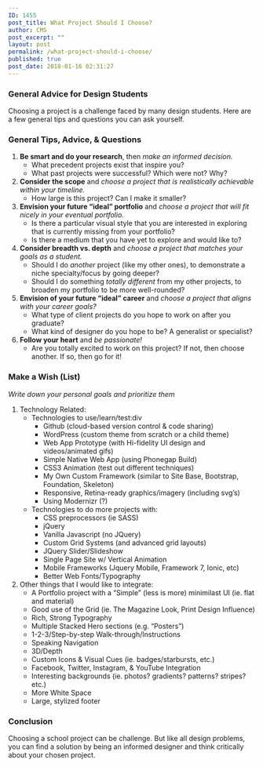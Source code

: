 ```yaml
---
ID: 1455
post_title: What Project Should I Choose?
author: CMS
post_excerpt: ""
layout: post
permalink: /what-project-should-i-choose/
published: true
post_date: 2018-01-16 02:31:27
---
```

<!-- wp:heading {"level":3} -->
<h3>General Advice for Design Students</h3>
<!-- /wp:heading -->

<!-- wp:paragraph -->
<p>Choosing a project is a challenge faced by many design students. Here are a few general tips and questions you can ask yourself.</p>
<!-- /wp:paragraph -->

<!-- wp:heading {"level":3} -->
<h3>General Tips, Advice, &amp; Questions</h3>
<!-- /wp:heading -->

<!-- wp:list {"ordered":true} -->
<ol><li><strong>Be smart and do your research</strong>, then <em>make an informed decision.</em>
<ul><li>What precedent projects exist that inspire you?</li><li>What past projects were successful? Which were not? Why?</li></ul>
</li><li><strong>Consider the scope</strong> and <em>choose a project that is realistically achievable within your timeline.</em>
<ul><li>How large is this project? Can I make it smaller?</li></ul>
</li><li><strong>Envision your future “ideal” portfolio</strong> and <em>choose a project that will fit nicely in your eventual portfolio.</em>
<ul><li>Is there a particular visual style that you are interested in exploring that is currently missing from your portfolio?</li><li>Is there a medium that you have yet to explore and would like to?</li></ul>
</li><li><strong>Consider breadth vs. depth</strong> and <em>choose a project that matches your goals as a student.</em>
<ul><li>Should I do <em>another</em> project (like my other ones), to demonstrate a niche specialty/focus by going deeper?</li><li>Should I do something <em>totally different</em> from my other projects, to broaden my portfolio to be more well-rounded?</li></ul>
</li><li><strong>Envision of your future “ideal” career</strong> and <em>choose a project that aligns with your career goals?</em>
<ul><li>What type of client projects do you hope to work on after you graduate?</li><li>What kind of designer do you hope to be? A generalist or specialist?</li></ul>
</li><li><strong>Follow your heart</strong> and <em>be passionate!</em>
<ul><li>Are you totally excited to work on this project? If not, then choose another. If so, then go for it!</li></ul>
</li></ol>
<!-- /wp:list -->

<!-- wp:heading {"level":3} -->
<h3>Make a Wish (List)</h3>
<!-- /wp:heading -->

<!-- wp:paragraph -->
<p><em>Write down your personal goals and prioritize them</em></p>
<!-- /wp:paragraph -->

<!-- wp:list {"ordered":true} -->
<ol><li>Technology Related:
<ul><li>Technologies to use/learn/test:div
<ul><li>Github (cloud-based version control &amp; code sharing)</li><li>WordPress (custom theme from scratch or a child theme)</li><li>Web App Prototype (with Hi-fidelity UI design and videos/animated gifs)</li><li>Simple Native Web App (using Phonegap Build)</li><li>CSS3 Animation (test out different techniques)</li><li>My Own Custom Framework (similar to Site Base, Bootstrap, Foundation, Skeleton)</li><li>Responsive, Retina-ready graphics/imagery (including svg’s)</li><li>Using Modernizr (?)</li></ul>
</li><li>Technologies to do more projects with:
<ul><li>CSS preprocessors (ie SASS)</li><li>jQuery</li><li>Vanilla Javascript (no JQuery)</li><li>Custom Grid Systems (and advanced grid layouts)</li><li>JQuery Slider/Slideshow</li><li>Single Page Site w/ Vertical Animation</li><li>Mobile Frameworks (Jquery Mobile, Framework 7, Ionic, etc)</li><li>Better Web Fonts/Typography</li></ul>
</li></ul>
</li><li>Other things that I would like to integrate:
<ul><li>A Portfolio project with a “Simple” (less is more) minimilast UI (ie. flat and material)</li><li>Good use of the Grid (ie. The Magazine Look, Print Design Influence)</li><li>Rich, Strong Typography</li><li>Multiple Stacked Hero sections (e.g. “Posters”)</li><li>1-2-3/Step-by-step Walk-through/Instructions</li><li>Speaking Navigation</li><li>3D/Depth</li><li>Custom Icons &amp; Visual Cues (ie. badges/starbursts, etc.)</li><li>Facebook, Twitter, Instagram, &amp; YouTube Integration</li><li>Interesting backgrounds (ie. photos? gradients? patterns? stripes? etc.)</li><li>More White Space</li><li>Large, stylized footer</li></ul>
</li></ol>
<!-- /wp:list -->

<!-- wp:heading {"level":3} -->
<h3>Conclusion</h3>
<!-- /wp:heading -->

<!-- wp:paragraph -->
<p>Choosing a school project can be challenge. But like all design problems, you can find a solution by being an informed designer and think critically about your chosen project.</p>
<!-- /wp:paragraph -->